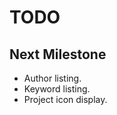 TODO
====





Next Milestone
--------------

-	Author listing.
-	Keyword listing.
-	Project icon display.




